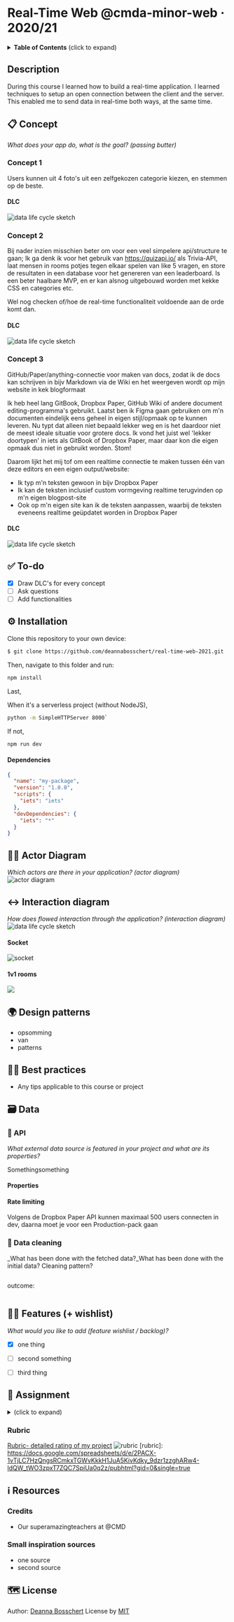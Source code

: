 # Real-Time Web @cmda-minor-web · 2020/21

<details>
  <summary><strong>Table of Contents</strong> (click to expand)</summary>

<!-- toc -->

- [✅ To-do](#--to-do)
- [📋 Concept](#---concept)
- [⚙️ Installation](#---installation)
- [🧑🏼‍ Actor Diagram](#------actor-diagram)
- [↔️ Interaction diagram](#---interaction-diagram)
- [🌍 Design patterns](#---design-patterns)
- [👍🏽 Best practices](#-----best-practices)
- [🗃 Data](#---data)
  * [🐒 Github API](#---github-api)
    + [Endpoint(s)](#endpoint-s-)
    + [Rate limiting](#rate-limiting)
  * [💽 Data cleaning](#---data-cleaning)
- [👯🏿‍ Features (+ wishlist)](#------features----wishlist-)
- [🏫 Assignment](#---assignment)
  * [Learning goals](#learning-goals)
  * [Week 1 - Hello API 🐒](#week-1---hello-api---)
  * [Week 2 - Design and Refactor 🛠](#week-2---design-and-refactor---)
  * [Week 3 - Wrapping up 🎁](#week-3---wrapping-up---)
  * [Rubric](#rubric)
- [ℹ️ Resources](#---resources)
  * [Credits](#credits)
  * [Small inspiration sources](#small-inspiration-sources)
- [🗺️ License](#----license)

<!-- tocstop -->

</details>

## Description
During this course I learned how to build a real-time application. I learned techniques to setup an open connection between the client and the server. This enabled me to send data in real-time both ways, at the same time.

## 📋 Concept
_What does your app do, what is the goal? (passing butter)_ 
### Concept 1
Users kunnen uit 4 foto's uit een zelfgekozen categorie kiezen, en stemmen op de beste.

#### DLC
![data life cycle sketch](https://github.com/deannabosschert/real-time-web-2021/blob/main/public/assets/img/documentation/data-life-cycles/Data%20Flow%20Diagram%20-%20concept%203_%20popular%20photos.jpg)

### Concept 2
Bij nader inzien misschien beter om voor een veel simpelere api/structure te gaan;
Ik ga denk ik voor het gebruik van https://quizapi.io/ als Trivia-API, laat mensen in rooms potjes tegen elkaar spelen van like 5 vragen, en store de resultaten in een database voor het genereren van een leaderboard. Is een beter haalbare MVP, en er kan alsnog uitgebouwd worden met kekke CSS en categories etc.

Wel nog checken of/hoe de real-time functionaliteit voldoende aan de orde komt dan.

#### DLC
![data life cycle sketch](https://github.com/deannabosschert/real-time-web-2021/blob/main/public/assets/img/documentation/data-life-cycles/Data%20Flow%20Diagram%20-%20concept%202_%20trivia.jpg)

### Concept 3
GitHub/Paper/anything-connectie voor maken van docs, zodat ik de docs kan schrijven in bijv Markdown via de Wiki en het weergeven wordt op mijn website in kek blogformaat

Ik heb heel lang GitBook, Dropbox Paper, GitHub Wiki of andere document editing-programma's gebruikt. Laatst ben ik Figma gaan gebruiken om m'n documenten eindelijk eens geheel in eigen stijl/opmaak op te kunnen leveren. Nu typt dat alleen niet bepaald lekker weg en is het daardoor niet de meest ideale situatie voor grotere docs. Ik vond het juist wel 'lekker doortypen' in iets als GitBook of Dropbox Paper, maar daar kon die eigen opmaak dus niet in gebruikt worden. Stom! 

Daarom lijkt het mij tof om een realtime connectie te maken tussen één van deze editors en een eigen output/website:

- Ik typ m'n teksten gewoon in bijv Dropbox Paper
- Ik kan de teksten inclusief custom vormgeving realtime terugvinden op m'n eigen blogpost-site
- Ook op m'n eigen site kan ik de teksten aanpassen, waarbij de teksten eveneens realtime geüpdatet worden in Dropbox Paper

#### DLC
![data life cycle sketch](https://github.com/deannabosschert/real-time-web-2021/blob/main/public/assets/img/documentation/data-life-cycles/Data%20Flow%20Diagram%20-%20concept%201_%20dropbox%20paper.jpg)

## ✅ To-do
- [x] Draw DLC's for every concept
- [ ] Ask questions
- [ ] Add functionalities

## ⚙️ Installation
Clone this repository to your own device:
```bash
$ git clone https://github.com/deannabosschert/real-time-web-2021.git
```
Then, navigate to this folder and run:


```bash
npm install
```

Last,

When it's a serverless project (without NodeJS),

```bash
python -m SimpleHTTPServer 8000`
```

If not,

```bash
npm run dev
```


#### Dependencies
```json
{
  "name": "my-package",
  "version": "1.0.0",
  "scripts": {
    "iets": "iets"
  },
  "devDependencies": {
    "iets": "*"
  }
}
```


## 🧑🏼‍ Actor Diagram
_Which actors are there in your application? (actor diagram)_
![actor diagram](https://github.com/deannabosschert/real-time-web-2021/blob/main/data_flow.jpg)

## ↔️ Interaction diagram
_How does flowed interaction through the application? (interaction diagram)_
![data life cycle sketch](https://github.com/deannabosschert/real-time-web-2021/blob/main/public/assets/img/documentation/data-life-cycles/Data%20Flow%20Diagram%20-%20concept%201_%20dropbox%20paper.jpg)


#### Socket
![socket](https://experiencetube.com/wp-content/uploads/sites/9/2017/09/ExperienceTube_A5T0181-1200x630.jpg)

#### 1v1 rooms
![](https://experiencetube.com/wp-content/uploads/sites/9/2017/09/ET-FINAL-POSTER-FRAME.jpg)

## 🌍 Design patterns

- opsomming
- van
- patterns

## 👍🏽 Best practices

- Any tips applicable to this course or project


## 🗃 Data

### 🐒 API
_What external data source is featured in your project and what are its properties?_ 

Somethingsomething

#### Properties

#### Rate limiting
Volgens de Dropbox Paper API kunnen maximaal 500 users connecten in dev, daarna moet je voor een Production-pack gaan

### 💽 Data cleaning
_What has been done with the fetched data?_What has been done with the initial data? Cleaning pattern?

```js
```

outcome:
```json
```

## 👯🏿‍ Features (+ wishlist)
_What would you like to add (feature wishlist / backlog)?_ 

- [x] one thing
- [ ] second something
- [ ] third thing


## 🏫 Assignment
<details>
  <summary></strong> (click to expand)</summary>

## Synopsis
- Course: Real-Time Web
- Minor: [Web Design and Development](https://dlo.mijnhva.nl/d2l/le/content/275640/Home) (*login required)
- Course Coordinator: Justus Sturkenboom ([@ju5tu5](https://github.com/ju5tu5))
- Minor Coordinator(s): Koop Reynders ([@KoopReynders](https://github.com/KoopReynders))
- Lecturers: Justus Sturkenboom ([@ju5tu5](https://github.com/ju5tu5)) & Lukas van Driel ([@lukasvan3l](https://github.com/lukasvan3l))
- Student Assistants: Robin ([@]()) & Wouter ([@]())
- Credit: 3 ECTS credits
- Academic year: 2020-2021
- Programme: Communication and Multimedia Design (full time bachelor)
- Language: Dutch instructions and English resources


## Learning Goals
After finishing this program I can:
- _deal with real-time complexity;_
- _handle real-time client-server interaction;_
- _handle real-time data management;_
- _handle multi-user support._

## Grading/goals
My efforts will be graded using a single point rubric (see below). I will have to pass the criterion (centre column) to pass the course. During the test I will be consulted and will be given feedback on things they think deficient and things they think are an improvement on the criterion.

| Deficiency | Criterion | Improvement |
|:--|:--|:--|
|  | *Project* Your app is working and published on Heroku. Your project is thoroughly documented in the `README.md` file in your repository. Included are a description of the data-lifecycle, real-time events and external data source used by your app. |  |
|  | *Complexity* You’ve implemented enough real-time functionality for us to test your comprehension of the subject. A lot of functionality is self-written. You are able to manipulate online examples live. |  |
|  | *Client-server interaction* By interacting with the app, a user can influence the data model of the server in real time by directly modifying data OR by influencing API requests between server and source. The student has set up the data manipulations. |  |
|  | *Data management* The server maintains a data model and each client is continuously updated with the correct data. |  |
|  | *Multi-user support* Multiple clients can connect to the server. Interaction works as expected and is not dependent on the number of clients. You can explain how your app approaches this. |  |

## Programme

### Daily schedule
To keep things simple we use a daily schedule that will be used during normal course days. We make exceptions for checkups and assessments, on these days a different schedule will be given.

| Time | Who | Activity |
|:--|:--|:--|
| *~09:00* | *(Lukas, Justus, Robin, Wouter)* | *Standup* |
| 09:30 | Tribe *+(Lukas, Justus, Robin, Wouter)* | Talk with crucial information (make sure you attend!) |
| 11:00 | Teams in MS Teams: *(ex. R2D2 Team A)* | Work on the (day)assignment |
|  | Squad R2D2 Team B *+(Justus, Wouter)* | Standup |
|  | Squad SQUID Team B *+(Lukas, Robin)* | Standup |
| 11:30 | Squad R2D2 Team C *+(Justus, Wouter)* | Standup |
|  | Squad SQUID Team C *+(Lukas, Robin)* | Standup |
| 12:00 | Squad R2D2 Team A *+(Justus, Wouter)* | Standup |
|  | Squad SQUID Team A *+(Lukas, Robin)* | Standup |
| 13:00 | Tribe *+(Robin, Wouter)* | Continue work on the (day)assignment |
| 16:00 | Squad R2D2 Team B *+(Wouter)* | Standup |
|  | Squad SQUID Team B *+(Robin)* | Standup |
| 16:15 | Squad R2D2 Team C *+(Wouter)* | Standup |
|  | Squad SQUID Team C *+(Robin)* | Standup |
| 16:30 | Squad R2D2 Team A *+(Wouter)* | Standup |
|  | Squad SQUID Team A *+(Robin)* | Standup |

### Week 1 - Getting a grip
Goal: Build and deploy a simple but unique real-time app

#### Tuesday 6 April
**Talk subjects:** Hit the ground running... [(slides)](https://docs.google.com/presentation/d/1Z-zOIDvFB0P2qGHV0F74n9T4kprgybJ_8GYU-1MaKfM/edit?usp=sharing) Course objective and explanation of the assignment, examples from last year, explanation of real-time, (live coded) bare bone chat app and deployment on Heroku.\
**Day assignment:** [(assignment)](./course/week-1.md#assignment-1-make-it-so) Make it so *(as a team)*: Implement (code/style/discuss/deploy) basic chat (or other realtime) functionality on your teampage!

#### Friday 9 April
**Talk subjects:** My first realtime web app! [(slides)](https://docs.google.com/presentation/d/18eftO3epzIXDjdwl3cn5Wq99fkQYCUnExUqq9P72A3k/edit?usp=sharing) Short recap, (local) data management, using (wire) flows for realtime web apps, (live coded) multi-user woordzoeker.\
**Day assignment:** [(assignment)](./course/week-1.md#assignment-2-make-it-so) Make it so *(individually)*. i) Create (code/style/discuss/deploy) a chat app (or other realtime functionality) based on the examples and ii) add your own unique feature!

### Week 2 - Sockets and data
Goal: Store, manipulate and share data between server-client   

#### Monday 12 April
**Talk subjects:** Data driven development?! [(slides)](https://docs.google.com/presentation/d/1WC1DxkQm2eUCTQp7dEfv0cTVMK7zlg3der0P0qP7S5I/edit?usp=sharing) *Gastcollege Thijs Spijker* Feedback about last week, final assignment and conditions (rubric), explanation of data management, (live coded) Long polling vs Websockets. \
**Day assignment:** [(assignment)]() (Proof of) Concept *(individually)*. i) Create a (3 > 1) concept based on existing data from an API and ii) map this data using modelling techniques.

#### Tuesday 13 April
**Talk subjects:** Above all else, show the data. [(slides)](https://docs.google.com/presentation/d/1tW4klrDjt1AfWte311uKkfQYwaHwokzQ-ue3a4VphqA/edit?usp=sharing) Securing real-time web apps, offline support, the publication/subscription model and (case study) Quek!\
**Day assignment:** [(assignment)]() Proof of concept (individueel): i) Werk een deel van de kernfunctionaliteit van jouw concept uit en ii) toon het bijbehorende data lifecycle diagram.

#### Friday 16 April - Checkup!
Instead of our talk we will have a [peer review session](). You will read, comment and fire issues on each others code. Doing this is really good for your programming insight and helps others refining/refactoring their code.

| Time | Who | Activity |
|:--|:--|:--|
| 09:30 | Tribe *+(Lukas, Justus, Robin, Wouter)* | Peer review |
| 10:30 | Squad R2D2 Team B.1 *+(Justus)* | Checkup |
|  | Squad R2D2 Team B.2 *+(Wouter)* | Checkup |
|  | Squad SQUID Team B.1 *+(Lukas)* | Checkup |
|  | Squad SQUID Team B.2 *+(Robin)* | Checkup |
| 11:00 | Squad R2D2 Team C.1 *+(Justus)* | Checkup |
|  | Squad R2D2 Team C.2 *+(Wouter)* | Checkup |
|  | Squad SQUID Team C.1 *+(Lukas)* | Checkup |
|  | Squad SQUID Team C.2 *+(Robin)* | Checkup |
| 11:30 | Squad R2D2 Team A *+(Justus)* | Checkup |
|  | Squad R2D2 Team A *+(Wouter)* | Checkup |
|  | Squad SQUID Team A *+(Lukas)* | Checkup |
|  | Squad SQUID Team A *+(Robin)* | Checkup |

### Week 3 - Dealing with multiple users
Goal: Handle data sharing and multi-user support 

#### Monday 19 April
**Talk subjects:** Roll your own... [(slides) ](https://docs.google.com/presentation/d/1Cx9qCo8QQXH5Btbtwg0L61so-wn2OxFQZdphIhbumQk/edit?usp=sharing) Data management using firebase and other ways of adding your own data. Authentication via OAuth\
**Day assignment:** [(assignment)]()

#### Tuesday 20 April
**Talk subjects:** Not ignoring the UI-Stack! [(slides)](https://docs.google.com/presentation/d/1ACuUJ-B19hgFN2CCTYH8ClN0WD69ok8ZVnkRGbU0FjA/edit?usp=sharing). Usability, feedback, feedforward etc. in real-time web apps, (case study) postNL loader and FAQ.
**Day assignment:** [(assignment)]()

#### Friday 23 April
We will have our final [peer review session](). You will read, comment and fire issues on each others code. Doing this helps others dotting the i’s on their project.

| Time | Who | Activity |
|:--|:--|:--|
| 09:30 | Tribe *+(Lukas, Justus, Robin, Wouter)* | Peer review |
| 10:30 | Squad R2D2 Team B.1 *+(Justus)* | Checkup |
|  | Squad R2D2 Team B.2 *+(Wouter)* | Checkup |
|  | Squad SQUID Team B.1 *+(Lukas)* | Checkup |
|  | Squad SQUID Team B.2 *+(Robin)* | Checkup |
| 11:00 | Squad R2D2 Team C.1 *+(Justus)* | Checkup |
|  | Squad R2D2 Team C.2 *+(Wouter)* | Checkup |
|  | Squad SQUID Team C.1 *+(Lukas)* | Checkup |
|  | Squad SQUID Team C.2 *+(Robin)* | Checkup |
| 11:30 | Squad R2D2 Team A *+(Justus)* | Checkup |
|  | Squad R2D2 Team A *+(Wouter)* | Checkup |
|  | Squad SQUID Team A *+(Lukas)* | Checkup |
|  | Squad SQUID Team A *+(Robin)* | Checkup |

### Week 4
Goal: Assess and wrap-up the course!

#### Wednesday
**09.30** [*Lukas, Justus*] Assessments (scheduled)

#### Thursday
**09.30** [*Lukas, Justus*] Assessments (scheduled)

#### Friday
**15.00** [*Everyone*] Wrap-up for the course. (drinks?!)



</details>

### Rubric

[Rubric- detailed rating of my project](https://github.com/deannabosschert/real-time-web-2021/wiki/Rubric)
![rubric](https://github.com/deannabosschert/real-time-web-2021/blob/master/src/img/rubric.png)
[rubric]: https://docs.google.com/spreadsheets/d/e/2PACX-1vTjLC7HzQngsRCmkxTGWvKkkH1JuA5KivKdky_9dzr1zzghARw4-ldQW_tWO3zpxT7ZQC7SpiUa0q2z/pubhtml?gid=0&single=true

## ℹ️ Resources

### Credits
- Our superamazingteachers at @CMD

### Small inspiration sources

- one source
- second source

## 🗺️ License
Author: [Deanna Bosschert](https://github.com/deannabosschert)
License by [MIT](https://github.com/deannabosschert/project/blob/master/LICENSE)
